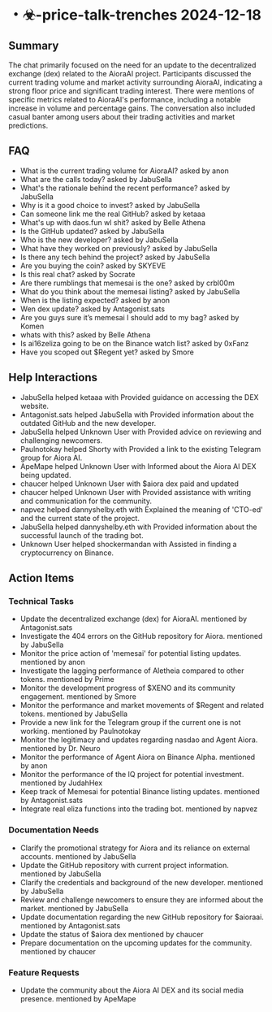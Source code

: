 # ・☣-price-talk-trenches 2024-12-18

## Summary
The chat primarily focused on the need for an update to the decentralized exchange (dex) related to the AioraAI project. Participants discussed the current trading volume and market activity surrounding AioraAI, indicating a strong floor price and significant trading interest. There were mentions of specific metrics related to AioraAI's performance, including a notable increase in volume and percentage gains. The conversation also included casual banter among users about their trading activities and market predictions.

## FAQ
- What is the current trading volume for AioraAI? asked by anon
- What are the calls today? asked by JabuSella
- What's the rationale behind the recent performance? asked by JabuSella
- Why is it a good choice to invest? asked by JabuSella
- Can someone link me the real GitHub? asked by ketaaa
- What's up with daos.fun wl shit? asked by Belle Athena
- Is the GitHub updated? asked by JabuSella
- Who is the new developer? asked by JabuSella
- What have they worked on previously? asked by JabuSella
- Is there any tech behind the project? asked by JabuSella
- Are you buying the coin? asked by SKYEVE
- Is this real chat? asked by Socrate
- Are there rumblings that memesai is the one? asked by crbl00m
- What do you think about the memesai listing? asked by JabuSella
- When is the listing expected? asked by anon
- Wen dex update? asked by Antagonist.sats
- Are you guys sure it’s memesai I should add to my bag? asked by Komen
- whats with this? asked by Belle Athena
- Is ai16zeliza going to be on the Binance watch list? asked by 0xFanz
- Have you scoped out $Regent yet? asked by Smore

## Help Interactions
- JabuSella helped ketaaa with Provided guidance on accessing the DEX website.
- Antagonist.sats helped JabuSella with Provided information about the outdated GitHub and the new developer.
- JabuSella helped Unknown User with Provided advice on reviewing and challenging newcomers.
- Paulnotokay helped Shorty with Provided a link to the existing Telegram group for Aiora AI.
- ApeMape helped Unknown User with Informed about the Aiora AI DEX being updated.
- chaucer helped Unknown User with $aiora dex paid and updated
- chaucer helped Unknown User with Provided assistance with writing and communication for the community.
- napvez helped dannyshelby.eth with Explained the meaning of 'CTO-ed' and the current state of the project.
- JabuSella helped dannyshelby.eth with Provided information about the successful launch of the trading bot.
- Unknown User helped shockermandan with Assisted in finding a cryptocurrency on Binance.

## Action Items

### Technical Tasks
- Update the decentralized exchange (dex) for AioraAI. mentioned by Antagonist.sats
- Investigate the 404 errors on the GitHub repository for Aiora. mentioned by JabuSella
- Monitor the price action of 'memesai' for potential listing updates. mentioned by anon
- Investigate the lagging performance of Aletheia compared to other tokens. mentioned by Prime
- Monitor the development progress of $XENO and its community engagement. mentioned by Smore
- Monitor the performance and market movements of $Regent and related tokens. mentioned by JabuSella
- Provide a new link for the Telegram group if the current one is not working. mentioned by Paulnotokay
- Monitor the legitimacy and updates regarding nasdao and Agent Aiora. mentioned by Dr. Neuro
- Monitor the performance of Agent Aiora on Binance Alpha. mentioned by anon
- Monitor the performance of the IQ project for potential investment. mentioned by JudahHex
- Keep track of Memesai for potential Binance listing updates. mentioned by Antagonist.sats
- Integrate real eliza functions into the trading bot. mentioned by napvez

### Documentation Needs
- Clarify the promotional strategy for Aiora and its reliance on external accounts. mentioned by JabuSella
- Update the GitHub repository with current project information. mentioned by JabuSella
- Clarify the credentials and background of the new developer. mentioned by JabuSella
- Review and challenge newcomers to ensure they are informed about the market. mentioned by JabuSella
- Update documentation regarding the new GitHub repository for $aioraai. mentioned by Antagonist.sats
- Update the status of $aiora dex mentioned by chaucer
- Prepare documentation on the upcoming updates for the community. mentioned by chaucer

### Feature Requests
- Update the community about the Aiora AI DEX and its social media presence. mentioned by ApeMape